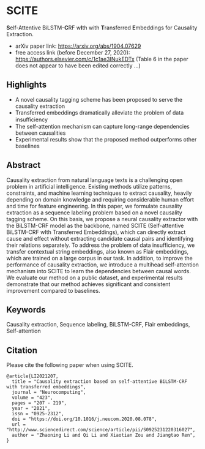 # SCITE
**S**elf-Attentive BiLSTM-**C**RF w**I**th with **T**ransferred **E**mbeddings for Causality Extraction.
- arXiv paper link: https://arxiv.org/abs/1904.07629
- free access link (before December 27, 2020): https://authors.elsevier.com/c/1c1ae3INukEDTx 
(Table 6 in the paper does not appear to have been edited correctly ...)

## Highlights
- A novel causality tagging scheme has been proposed to serve the causality extraction
- Transferred embeddings dramatically alleviate the problem of data insuﬃciency
- The self-attention mechanism can capture long-range dependencies between causalities
- Experimental results show that the proposed method outperforms other baselines

## Abstract

Causality extraction from natural language texts is a challenging open problem in artificial intelligence. Existing methods utilize patterns, constraints, and machine learning techniques to extract causality, heavily depending on domain knowledge and requiring considerable human effort and time for feature engineering. In this paper, we formulate causality extraction as a sequence labeling problem based on a novel causality tagging scheme. On this basis, we propose a neural causality extractor with the BiLSTM-CRF model as the backbone, named SCITE (Self-attentive BiLSTM-CRF wIth Transferred Embeddings), which can directly extract cause and effect without extracting candidate causal pairs and identifying their relations separately. To address the problem of data insufficiency, we transfer contextual string embeddings, also known as Flair embeddings, which are trained on a large corpus in our task. In addition, to improve the performance of causality extraction, we introduce a multihead self-attention mechanism into SCITE to learn the dependencies between causal words. We evaluate our method on a public dataset, and experimental results demonstrate that our method achieves significant and consistent improvement compared to baselines.

## Keywords

Causality extraction, Sequence labeling, BiLSTM-CRF, Flair embeddings, Self-attention

## Citation
Please cite the following paper when using SCITE.

    @article{LI2021207,
      title = "Causality extraction based on self-attentive BiLSTM-CRF with transferred embeddings",
      journal = "Neurocomputing",
      volume = "423",
      pages = "207 - 219",
      year = "2021",
      issn = "0925-2312",
      doi = "https://doi.org/10.1016/j.neucom.2020.08.078",
      url = "http://www.sciencedirect.com/science/article/pii/S0925231220316027",
      author = "Zhaoning Li and Qi Li and Xiaotian Zou and Jiangtao Ren",
    }
